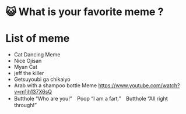 # 😺 What is your favorite meme ?

# List of meme
- Cat Dancing Meme
- Nice Ojisan
- Myan Cat
- jeff the killer
- Getsuyoubi ga chikaiyo
- Arab with a shampoo bottle Meme <https://www.youtube.com/watch?v=m1jh137X6sQ>
- Butthole “Who are you!”　Poop “I am a fart.”　Butthole “All right through!”
